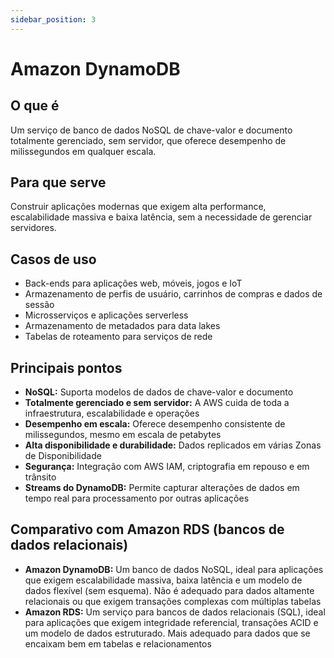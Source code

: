 ```yaml
---
sidebar_position: 3
---
```


# Amazon DynamoDB

## O que é
Um serviço de banco de dados NoSQL de chave-valor e documento totalmente gerenciado, sem servidor, que oferece desempenho de milissegundos em qualquer escala.

## Para que serve
Construir aplicações modernas que exigem alta performance, escalabilidade massiva e baixa latência, sem a necessidade de gerenciar servidores.

## Casos de uso
- Back-ends para aplicações web, móveis, jogos e IoT
- Armazenamento de perfis de usuário, carrinhos de compras e dados de sessão
- Microsserviços e aplicações serverless
- Armazenamento de metadados para data lakes
- Tabelas de roteamento para serviços de rede

## Principais pontos
- **NoSQL:** Suporta modelos de dados de chave-valor e documento
- **Totalmente gerenciado e sem servidor:** A AWS cuida de toda a infraestrutura, escalabilidade e operações
- **Desempenho em escala:** Oferece desempenho consistente de milissegundos, mesmo em escala de petabytes
- **Alta disponibilidade e durabilidade:** Dados replicados em várias Zonas de Disponibilidade
- **Segurança:** Integração com AWS IAM, criptografia em repouso e em trânsito
- **Streams do DynamoDB:** Permite capturar alterações de dados em tempo real para processamento por outras aplicações

## Comparativo com Amazon RDS (bancos de dados relacionais)
- **Amazon DynamoDB:** Um banco de dados NoSQL, ideal para aplicações que exigem escalabilidade massiva, baixa latência e um modelo de dados flexível (sem esquema). Não é adequado para dados altamente relacionais ou que exigem transações complexas com múltiplas tabelas
- **Amazon RDS:** Um serviço para bancos de dados relacionais (SQL), ideal para aplicações que exigem integridade referencial, transações ACID e um modelo de dados estruturado. Mais adequado para dados que se encaixam bem em tabelas e relacionamentos 